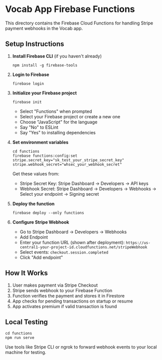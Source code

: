 # Vocab App Firebase Functions

This directory contains the Firebase Cloud Functions for handling Stripe payment webhooks in the Vocab app.

## Setup Instructions

1. **Install Firebase CLI** (if you haven't already)
   ```
   npm install -g firebase-tools
   ```

2. **Login to Firebase**
   ```
   firebase login
   ```

3. **Initialize your Firebase project**
   ```
   firebase init
   ```
   - Select "Functions" when prompted
   - Select your Firebase project or create a new one
   - Choose "JavaScript" for the language
   - Say "No" to ESLint
   - Say "Yes" to installing dependencies

4. **Set environment variables**
   ```
   cd functions
   firebase functions:config:set stripe.secret_key="sk_test_your_stripe_secret_key" stripe.webhook_secret="whsec_your_webhook_secret"
   ```

   Get these values from:
   - Stripe Secret Key: Stripe Dashboard → Developers → API keys
   - Webhook Secret: Stripe Dashboard → Developers → Webhooks → Select your endpoint → Signing secret

5. **Deploy the function**
   ```
   firebase deploy --only functions
   ```

6. **Configure Stripe Webhook**
   - Go to Stripe Dashboard → Developers → Webhooks
   - Add Endpoint
   - Enter your function URL (shown after deployment): `https://us-central1-your-project-id.cloudfunctions.net/stripeWebhook`
   - Select events: `checkout.session.completed`
   - Click "Add endpoint"

## How It Works

1. User makes payment via Stripe Checkout
2. Stripe sends webhook to your Firebase Function
3. Function verifies the payment and stores it in Firestore
4. App checks for pending transactions on startup or resume
5. App activates premium if valid transaction is found

## Local Testing

```
cd functions
npm run serve
```

Use tools like Stripe CLI or ngrok to forward webhook events to your local machine for testing. 